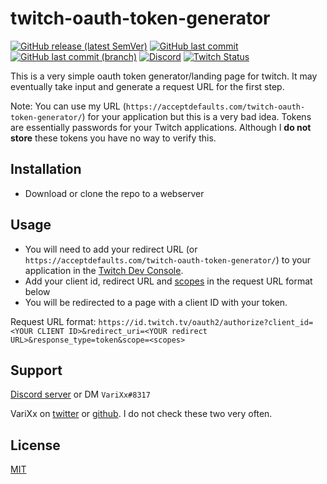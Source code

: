 #  twitch-oauth-token-generator
[![GitHub release (latest SemVer)](https://img.shields.io/github/v/release/varixx/twitch-oauth-token-generator?sort=semver)](https://github.com/VariXx/twitch-oauth-token-generator/releases) [![GitHub last commit](https://img.shields.io/github/last-commit/varixx/twitch-oauth-token-generator)](https://github.com/VariXx/twitch-oauth-token-generator/commits/master) [![GitHub last commit (branch)](https://img.shields.io/github/last-commit/varixx/twitch-oauth-token-generator/dev?label=last%20commit%20%28dev%29)](https://github.com/VariXx/twitch-oauth-token-generator/commits/dev) [![Discord](https://img.shields.io/discord/90687557523771392?color=000000&label=%20&logo=discord)](https://discord.gg/QNppY7T) [![Twitch Status](https://img.shields.io/twitch/status/varixx?label=%20&logo=twitch)](https://twitch.tv/VariXx) 

This is a very simple oauth token generator/landing page for twitch. It may eventually take input and generate a request URL for the first step. 

Note: You can use my URL (`https://acceptdefaults.com/twitch-oauth-token-generator/`) for your application but this is a very bad idea. Tokens are essentially passwords for your Twitch applications. Although I **do not store** these tokens you have no way to verify this.

## Installation

- Download or clone the repo to a webserver 

## Usage

- You will need to add your redirect URL (or `https://acceptdefaults.com/twitch-oauth-token-generator/`) to your application in the [Twitch Dev Console](https://dev.twitch.tv/console).
- Add your client id, redirect URL and [scopes](https://dev.twitch.tv/docs/authentication#scopes) in the request URL format below
- You will be redirected to a page with a client ID with your token.

Request URL format:
`https://id.twitch.tv/oauth2/authorize?client_id=<YOUR CLIENT ID>&redirect_uri=<YOUR redirect URL>&response_type=token&scope=<scopes>` 

## Support
[Discord server](https://discord.gg/QNppY7T) or DM `VariXx#8317`

VariXx on [twitter](https://twitter.com/VariXx) or [github](https://github.com/varixx/). I do not check these two very often.  

## License
[MIT](https://choosealicense.com/licenses/mit/)

